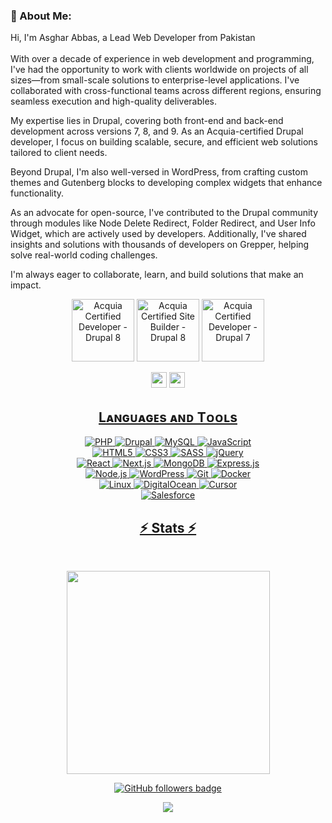 ### 🚀 About Me:
<p align="left">
  Hi, I'm Asghar Abbas, a Lead Web Developer from Pakistan
  <br>
  <br>
  With over a decade of experience in web development and programming, I've had the opportunity to work with clients worldwide on projects of all sizes—from small-scale solutions to enterprise-level applications. I've collaborated with cross-functional teams across different regions, ensuring seamless execution and high-quality deliverables.
</p>

<p align="left">
  My expertise lies in Drupal, covering both front-end and back-end development across versions 7, 8, and 9. As an Acquia-certified Drupal developer, I focus on building scalable, secure, and efficient web solutions tailored to client needs.
</p>

<p align="left">
  Beyond Drupal, I'm also well-versed in WordPress, from crafting custom themes and Gutenberg blocks to developing complex widgets that enhance functionality.
</p>

<p align="left">
  As an advocate for open-source, I've contributed to the Drupal community through modules like Node Delete Redirect, Folder Redirect, and User Info Widget, which are actively used by developers. Additionally, I've shared insights and solutions with thousands of developers on Grepper, helping solve real-world coding challenges.
</p>

<p align="left">
  I'm always eager to collaborate, learn, and build solutions that make an impact.
</p>

<p align="center">
  <img src="https://dev.acquia.com/sites/default/files/images/Acquia%252520Certification%252520Badge_Developer_Drupal%2525208_0_3.svg" height="100" alt="Acquia Certified Developer - Drupal 8" />
  <img src="https://dev.acquia.com/sites/default/files/2024-05/Acquia%20Certification%20Badge_Drupal%20Site%20Builder_Drupal%208%20%281%29.svg" height="100" alt="Acquia Certified Site Builder - Drupal 8" />
  <img src="https://dev.acquia.com/sites/default/files/images/Acquia%2520Certification%2520Badge_Developer_Drupal%25207.svg" height="100" alt="Acquia Certified Developer - Drupal 7" />
</p>

<p align="center"> <a href="https://www.linkedin.com/in/devasghar/"><img src="https://img.shields.io/badge/linkedin-%230077B5.svg?&style=for-the-badge&logo=linkedin&logoColor=white" height=25></a> <a href="mailto:dev.asghar@gmail.com"><img src="https://img.shields.io/badge/Gmail-D14836?style=for-the-badge&logo=gmail&logoColor=white" height=25></a>
  <!--  <a href="http://wa.me//201010147580"><img src="https://img.shields.io/badge/WhatsApp-25D366?style=for-the-badge&logo=whatsapp&logoColor=white" height=23></a> --> 
   <a href="https://github.com/devasghar/"></p>




<!--Languages and Tools Section-->       
<h2 align="center">Lᴀɴɢᴜᴀɢᴇs ᴀɴᴅ Tᴏᴏʟs</h2> 
<p align="center">
  <img src="https://img.shields.io/badge/PHP-777BB4?style=for-the-badge&logo=php&logoColor=white" alt="PHP">
  <img src="https://img.shields.io/badge/Drupal-0678BE?style=for-the-badge&logo=drupal&logoColor=white" alt="Drupal">
  <img src="https://img.shields.io/badge/MySQL-005C84?style=for-the-badge&logo=mysql&logoColor=white" alt="MySQL">
  <img src="https://img.shields.io/badge/JavaScript-F7DF1E?style=for-the-badge&logo=javascript&logoColor=black" alt="JavaScript">
  <br/>
  <img src="https://img.shields.io/badge/HTML5-E34F26?style=for-the-badge&logo=html5&logoColor=white" alt="HTML5">
  <img src="https://img.shields.io/badge/CSS3-1572B6?style=for-the-badge&logo=css3&logoColor=white" alt="CSS3">
  <img src="https://img.shields.io/badge/Sass-CC6699?style=for-the-badge&logo=sass&logoColor=white" alt="SASS">
  <img src="https://img.shields.io/badge/jQuery-0769AD?style=for-the-badge&logo=jquery&logoColor=white" alt="jQuery">
  <br/>
  <img src="https://img.shields.io/badge/React-20232A?style=for-the-badge&logo=react&logoColor=61DAFB" alt="React">
  <img src="https://img.shields.io/badge/Next.js-000000?style=for-the-badge&logo=next.js&logoColor=white" alt="Next.js">
  <img src="https://img.shields.io/badge/MongoDB-47A248?style=for-the-badge&logo=mongodb&logoColor=white" alt="MongoDB">
  <img src="https://img.shields.io/badge/Express-000000?style=for-the-badge&logo=express&logoColor=white" alt="Express.js">
  <br/>
  <img src="https://img.shields.io/badge/Node.js-339933?style=for-the-badge&logo=node.js&logoColor=white" alt="Node.js">
  <img src="https://img.shields.io/badge/WordPress-21759B?style=for-the-badge&logo=wordpress&logoColor=white" alt="WordPress">
  <img src="https://img.shields.io/badge/Git-F05032?style=for-the-badge&logo=git&logoColor=white" alt="Git">
  <img src="https://img.shields.io/badge/Docker-2CA5E0?style=for-the-badge&logo=docker&logoColor=white" alt="Docker">
  <br/>
  <img src="https://img.shields.io/badge/Linux-FCC624?style=for-the-badge&logo=linux&logoColor=black" alt="Linux">
  <img src="https://img.shields.io/badge/DigitalOcean-0080FF?style=for-the-badge&logo=digitalocean&logoColor=white" alt="DigitalOcean">
  <img src="https://img.shields.io/badge/Cursor-1A1A1A?style=for-the-badge&logo=cursor&logoColor=white" alt="Cursor">
  <br/>
  <img src="https://img.shields.io/badge/Salesforce-00A1E0?style=for-the-badge&logo=salesforce&logoColor=white" alt="Salesforce">
</p>



<h2 align="center">⚡ Stats ⚡</h2>
<br>



<p align="center">
<a href="https://github.com/devasghar/">
      <img width=325  src="https://github-readme-stats.vercel.app/api/top-langs/?username=devasghar&size_weight=0.2&count_weight=0.5&title_color=61dafb&text_color=ffffff&icon_color=61dafb&bg_color=20232a&langs_count=8&layout=compact&border_color=61dafb&hide_border=true" />
 </a>
</p>



<p align="center">
  <a href="https://www.github.com/devasghar" target="_blank" rel="noreferrer"><img src="https://img.shields.io/github/followers/devasghar?logo=github&style=for-the-badge&color=282b2f&labelColor=0d1117" alt="GitHub followers badge" /></a>
</p>

<!--Footer--> 
<p align="center">
  <img src="https://capsule-render.vercel.app/api?type=waving&color=gradient&height=100&section=footer"/>
</p>


